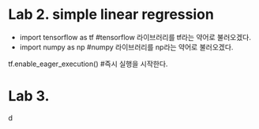 # Lab 2. simple linear regression

* import tensorflow as tf  #tensorflow 라이브러리를 tf라는 약어로 불러오겠다.
* import numpy as np #numpy 라이브러리를 np라는 약어로 불러오겠다.

tf.enable_eager_execution() #즉시 실행을 시작한다.


# Lab 3. 
d
